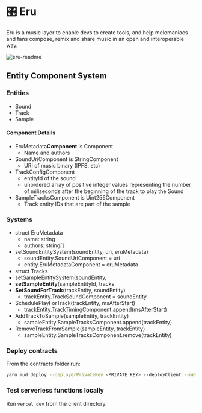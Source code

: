 # 🎛 Eru

Eru is a music layer to enable devs to create tools, and help melomaniacs and fans compose, remix and share music in an open and interoperable way.

![eru-readme](https://user-images.githubusercontent.com/20055787/199198263-e97c38ad-a6e0-4666-a278-2487d1f9e721.png)

## Entity Component System

### Entities

- Sound
- Track
- Sample

#### Component Details

- EruMetadata**Component** is Component
    - Name and authors
- SoundUriComponent is StringComponent
    - URI of music binary (IPFS, etc)
- TrackConfigComponent
    - entityId of the sound
    - unordered array of positive integer values representing the number of miliseconds after the beginning of the track to play the Sound
- SampleTracksComponent is Uint256Component
    - Track entity IDs that are part of the sample

### Systems

- struct EruMetadata
    - name: string
    - authors: string[]
- setSoundEntitySystem(soundEntity, uri, eruMetadata)
    - soundEntity.SoundUriComponent = uri
    - entity.EruMetadataComponent = eruMetadata
- struct Tracks
- setSampleEntitySystem(soundEntity,
- **setSampleEntity**(sampleEntityId, tracks
- **SetSoundForTrack**(trackEntity, soundEntity)
    - trackEntity.TrackSoundComponent = soundEntity
- SchedulePlayForTrack(trackEntity, msAfterStart)
    - trackEntity.TrackTimingComponent.append(msAfterStart)
- AddTrackToSample(sampleEntity, trackEntity)
    - sampleEntity.SampleTracksComponent.append(trackEntity)
- RemoveTrackFromSample(sampleEntity, trackEntity)
    - sampleEntity.SampleTracksComponent.remove(trackEntity)

### Deploy contracts
From the contracts folder run:
```sh
yarn mud deploy --deployerPrivateKey <PRIVATE KEY> --deployClient --netlifySlug <SLUG> --netlifyPersonalToken <PERSONAL TOKEN>
```

### Test serverless functions locally

Run `vercel dev` from the client directory.
